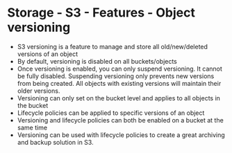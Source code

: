 # Storage - S3 - Features - Object versioning
- S3 versioning is a feature to manage and store all old/new/deleted versions of an object
- By default, versioning is disabled on all buckets/objects
- Once versioning is enabled, you can only suspend versioning. It cannot be fully disabled. Suspending versioning only prevents new versions from being created. All objects with existing versions will maintain their older versions.
- Versioning can only set on the bucket level and applies to all objects in the bucket
- Lifecycle policies can be applied to specific versions of an object
- Versioning and lifecycle policies can both be enabled on a bucket at the same time
- Versioning can be used with lifecycle policies to create a great archiving and backup solution in S3.